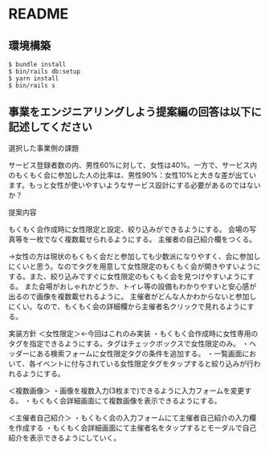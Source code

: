 # README

## 環境構築
```
$ bundle install
$ bin/rails db:setup
$ yarn install
$ bin/rails s
```

## 事業をエンジニアリングしよう提案編の回答は以下に記述してください
選択した事業側の課題

サービス登録者数の内、男性60%に対して、女性は40%。一方で、サービス内のもくもく会に参加した人の比率は、男性90%：女性10%と大きな差が出ています。もっと女性が使いやすいようなサービス設計にする必要があるのではないか？



提案内容

もくもく会作成時に女性限定と設定、絞り込みができるようにする。
会場の写真等を一枚でなく複数載せられるようにする。
主催者の自己紹介欄をつくる。

→女性の方は現状のもくもく会だと参加しても少数派になりやすく、会に参加しにくいと思う。なのでタグを用意して女性限定のもくもく会が開きやすいようにする。また、絞り込みですぐに女性限定のもくもく会を見つけやすいようにする。
また会場がおしゃれかどうか、トイレ等の設備もわかりやすいと安心感が出るので画像を複数載せれるように。
主催者がどんな人かわからないと参加しにくい。なので、もくもく会の詳細欄から主催者名クリックで見れるようにする。



実装方針
＜女性限定＞←今回はこれのみ実装
・もくもく会作成時に女性専用のタグを指定できるようにする。タグはチェックボックスで女性限定のみ。
・ヘッダーにある検索フォームに女性限定タグの条件を追加する。
・一覧画面において、各イベントに付与されている女性限定タグをタップすると絞り込みが行われるようにする。

＜複数画像＞
・画像を複数入力(3枚まで)できるように入力フォームを変更する。
・もくもく会詳細画面にて複数画像を表示できるようにする。

＜主催者自己紹介＞
・もくもく会の入力フォームにて主催者自己紹介の入力欄を作成する
・もくもく会詳細画面にて主催者名をタップするとモーダルで自己紹介を表示できるようにしていく。